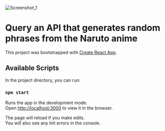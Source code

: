 ![Screenshot_1](https://user-images.githubusercontent.com/79946114/132094724-586c6b74-1083-4f35-ae6b-f09f6d9a9f95.png)
# Query an API that generates random phrases from the Naruto anime

This project was bootstrapped with [Create React App](https://github.com/facebook/create-react-app).

## Available Scripts

In the project directory, you can run:

### `npm start`

Runs the app in the development mode.\
Open [http://localhost:3000](http://localhost:3000) to view it in the browser.

The page will reload if you make edits.\
You will also see any lint errors in the console.
